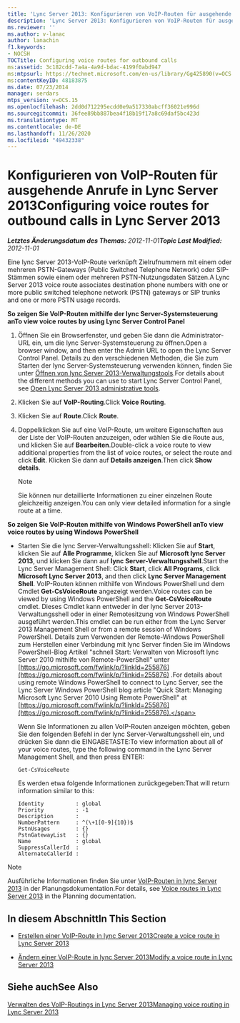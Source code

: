 ```yaml
---
title: 'Lync Server 2013: Konfigurieren von VoIP-Routen für ausgehende Anrufe'
description: 'Lync Server 2013: Konfigurieren von VoIP-Routen für ausgehende Anrufe.'
ms.reviewer: ''
ms.author: v-lanac
author: lanachin
f1.keywords:
- NOCSH
TOCTitle: Configuring voice routes for outbound calls
ms:assetid: 3c182cdd-7a4a-4a9d-bdac-4199f0abd947
ms:mtpsurl: https://technet.microsoft.com/en-us/library/Gg425890(v=OCS.15)
ms:contentKeyID: 48183875
ms.date: 07/23/2014
manager: serdars
mtps_version: v=OCS.15
ms.openlocfilehash: 2dd0d712295ecdd0e9a517330abcff36021e996d
ms.sourcegitcommit: 36fee89bb887bea4f18b19f17a8c69daf5bc423d
ms.translationtype: MT
ms.contentlocale: de-DE
ms.lasthandoff: 11/26/2020
ms.locfileid: "49432338"
---
```

# <a name="configuring-voice-routes-for-outbound-calls-in-lync-server-2013"></a><span data-ttu-id="1bbba-103">Konfigurieren von VoIP-Routen für ausgehende Anrufe in Lync Server 2013</span><span class="sxs-lookup"><span data-stu-id="1bbba-103">Configuring voice routes for outbound calls in Lync Server 2013</span></span>

<div data-xmlns="http://www.w3.org/1999/xhtml">

<div class="topic" data-xmlns="http://www.w3.org/1999/xhtml" data-msxsl="urn:schemas-microsoft-com:xslt" data-cs="https://msdn.microsoft.com/">

<div data-asp="https://msdn2.microsoft.com/asp">



</div>

<div id="mainSection">

<div id="mainBody"><span data-ttu-id="1bbba-104">

<span> </span></span><span class="sxs-lookup"><span data-stu-id="1bbba-104">

<span> </span></span></span>

<span data-ttu-id="1bbba-105">_**Letztes Änderungsdatum des Themas:** 2012-11-01_</span><span class="sxs-lookup"><span data-stu-id="1bbba-105">_**Topic Last Modified:** 2012-11-01_</span></span>

<span data-ttu-id="1bbba-106">Eine lync Server 2013-VoIP-Route verknüpft Zielrufnummern mit einem oder mehreren PSTN-Gateways (Public Switched Telephone Network) oder SIP-Stämmen sowie einem oder mehreren PSTN-Nutzungsdaten Sätzen.</span><span class="sxs-lookup"><span data-stu-id="1bbba-106">A Lync Server 2013 voice route associates destination phone numbers with one or more public switched telephone network (PSTN) gateways or SIP trunks and one or more PSTN usage records.</span></span>

<span data-ttu-id="1bbba-107">**So zeigen Sie VoIP-Routen mithilfe der lync Server-Systemsteuerung an**</span><span class="sxs-lookup"><span data-stu-id="1bbba-107">**To view voice routes by using Lync Server Control Panel**</span></span>

1.  <span data-ttu-id="1bbba-108">Öffnen Sie ein Browserfenster, und geben Sie dann die Administrator-URL ein, um die lync Server-Systemsteuerung zu öffnen.</span><span class="sxs-lookup"><span data-stu-id="1bbba-108">Open a browser window, and then enter the Admin URL to open the Lync Server Control Panel.</span></span> <span data-ttu-id="1bbba-109">Details zu den verschiedenen Methoden, die Sie zum Starten der lync Server-Systemsteuerung verwenden können, finden Sie unter [Öffnen von lync Server 2013-Verwaltungstools](lync-server-2013-open-lync-server-administrative-tools.md).</span><span class="sxs-lookup"><span data-stu-id="1bbba-109">For details about the different methods you can use to start Lync Server Control Panel, see [Open Lync Server 2013 administrative tools](lync-server-2013-open-lync-server-administrative-tools.md).</span></span>

2.  <span data-ttu-id="1bbba-110">Klicken Sie auf **VoIP-Routing**.</span><span class="sxs-lookup"><span data-stu-id="1bbba-110">Click **Voice Routing**.</span></span>

3.  <span data-ttu-id="1bbba-111">Klicken Sie auf **Route**.</span><span class="sxs-lookup"><span data-stu-id="1bbba-111">Click **Route**.</span></span>

4.  <span data-ttu-id="1bbba-112">Doppelklicken Sie auf eine VoIP-Route, um weitere Eigenschaften aus der Liste der VoIP-Routen anzuzeigen, oder wählen Sie die Route aus, und klicken Sie auf **Bearbeiten**.</span><span class="sxs-lookup"><span data-stu-id="1bbba-112">Double-click a voice route to view additional properties from the list of voice routes, or select the route and click **Edit**.</span></span> <span data-ttu-id="1bbba-113">Klicken Sie dann auf **Details anzeigen**.</span><span class="sxs-lookup"><span data-stu-id="1bbba-113">Then click **Show details**.</span></span>
    
    <div>
    

    > [!NOTE]  
    > <span data-ttu-id="1bbba-114">Sie können nur detaillierte Informationen zu einer einzelnen Route gleichzeitig anzeigen.</span><span class="sxs-lookup"><span data-stu-id="1bbba-114">You can only view detailed information for a single route at a time.</span></span>

    
    </div>

<span data-ttu-id="1bbba-115">**So zeigen Sie VoIP-Routen mithilfe von Windows PowerShell an**</span><span class="sxs-lookup"><span data-stu-id="1bbba-115">**To view voice routes by using Windows PowerShell**</span></span>

  - <span data-ttu-id="1bbba-116">Starten Sie die lync Server-Verwaltungsshell: Klicken Sie auf **Start**, klicken Sie auf **Alle Programme**, klicken Sie auf **Microsoft lync Server 2013**, und klicken Sie dann auf **lync Server-Verwaltungsshell**.</span><span class="sxs-lookup"><span data-stu-id="1bbba-116">Start the Lync Server Management Shell: Click **Start**, click **All Programs**, click **Microsoft Lync Server 2013**, and then click **Lync Server Management Shell**.</span></span> <span data-ttu-id="1bbba-117">VoIP-Routen können mithilfe von Windows PowerShell und dem Cmdlet **Get-CsVoiceRoute** angezeigt werden.</span><span class="sxs-lookup"><span data-stu-id="1bbba-117">Voice routes can be viewed by using Windows PowerShell and the **Get-CsVoiceRoute** cmdlet.</span></span> <span data-ttu-id="1bbba-118">Dieses Cmdlet kann entweder in der lync Server 2013-Verwaltungsshell oder in einer Remotesitzung von Windows PowerShell ausgeführt werden.</span><span class="sxs-lookup"><span data-stu-id="1bbba-118">This cmdlet can be run either from the Lync Server 2013 Management Shell or from a remote session of Windows PowerShell.</span></span> <span data-ttu-id="1bbba-119">Details zum Verwenden der Remote-Windows PowerShell zum Herstellen einer Verbindung mit lync Server finden Sie im Windows PowerShell-Blog Artikel "schnell Start: Verwalten von Microsoft lync Server 2010 mithilfe von Remote-PowerShell" unter [https://go.microsoft.com/fwlink/p/?linkId=255876](https://go.microsoft.com/fwlink/p/?linkid=255876) .</span><span class="sxs-lookup"><span data-stu-id="1bbba-119">For details about using remote Windows PowerShell to connect to Lync Server, see the Lync Server Windows PowerShell blog article "Quick Start: Managing Microsoft Lync Server 2010 Using Remote PowerShell" at [https://go.microsoft.com/fwlink/p/?linkId=255876](https://go.microsoft.com/fwlink/p/?linkid=255876).</span></span>
    
    <span data-ttu-id="1bbba-120">Wenn Sie Informationen zu allen VoIP-Routen anzeigen möchten, geben Sie den folgenden Befehl in der lync Server-Verwaltungsshell ein, und drücken Sie dann die EINGABETASTE:</span><span class="sxs-lookup"><span data-stu-id="1bbba-120">To view information about all of your voice routes, type the following command in the Lync Server Management Shell, and then press ENTER:</span></span>
    
        Get-CsVoiceRoute
    
    <span data-ttu-id="1bbba-121">Es werden etwa folgende Informationen zurückgegeben:</span><span class="sxs-lookup"><span data-stu-id="1bbba-121">That will return information similar to this:</span></span>
    
        Identity          : global
        Priority          : -1
        Description       :
        NumberPattern     : ^(\+1[0-9]{10})$
        PstnUsages        : {}
        PstnGatewayList   : {}
        Name              : global
        SuppressCallerId  :
        AlternateCallerId :

<div>


> [!NOTE]  
> <span data-ttu-id="1bbba-122">Ausführliche Informationen finden Sie unter <A href="lync-server-2013-voice-routes.md">VoIP-Routen in lync Server 2013</A> in der Planungsdokumentation.</span><span class="sxs-lookup"><span data-stu-id="1bbba-122">For details, see <A href="lync-server-2013-voice-routes.md">Voice routes in Lync Server 2013</A> in the Planning documentation.</span></span>



</div>

<div>

## <a name="in-this-section"></a><span data-ttu-id="1bbba-123">In diesem Abschnitt</span><span class="sxs-lookup"><span data-stu-id="1bbba-123">In This Section</span></span>

  - [<span data-ttu-id="1bbba-124">Erstellen einer VoIP-Route in lync Server 2013</span><span class="sxs-lookup"><span data-stu-id="1bbba-124">Create a voice route in Lync Server 2013</span></span>](lync-server-2013-create-a-voice-route.md)

  - [<span data-ttu-id="1bbba-125">Ändern einer VoIP-Route in lync Server 2013</span><span class="sxs-lookup"><span data-stu-id="1bbba-125">Modify a voice route in Lync Server 2013</span></span>](lync-server-2013-modify-a-voice-route.md)

</div>

<div>

## <a name="see-also"></a><span data-ttu-id="1bbba-126">Siehe auch</span><span class="sxs-lookup"><span data-stu-id="1bbba-126">See Also</span></span>


[<span data-ttu-id="1bbba-127">Verwalten des VoIP-Routings in Lync Server 2013</span><span class="sxs-lookup"><span data-stu-id="1bbba-127">Managing voice routing in Lync Server 2013</span></span>](lync-server-2013-managing-voice-routing.md)  
  

<span data-ttu-id="1bbba-128"></div>

</div>

<span> </span>

</div>

</div>

</span><span class="sxs-lookup"><span data-stu-id="1bbba-128"></div>

</div>

<span> </span>

</div>

</div>

</span></span></div>


